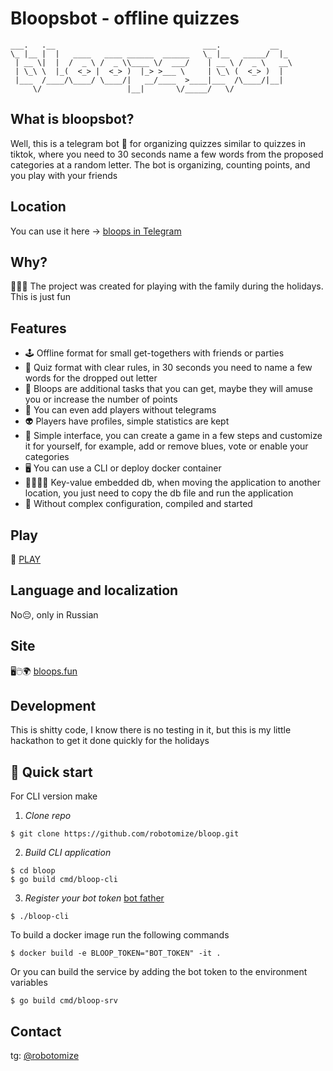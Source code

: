 # Bloopsbot - offline quizzes
```
___.   .__                                 ___.           __   
\_ |__ |  |   ____   ____ ______  ______   \_ |__   _____/  |_ 
 | __ \|  |  /  _ \ /  _ \\____ \/  ___/    | __ \ /  _ \   __\
 | \_\ \  |_(  <_> |  <_> )  |_> >___ \     | \_\ (  <_> )  |  
 |___  /____/\____/ \____/|   __/____  >____|___  /\____/|__|  
     \/                   |__|       \/_____/   \/                                                                          
```

## What is bloopsbot?
Well, this is a telegram bot 🤖 for organizing quizzes similar to quizzes in tiktok, where you need to
30 seconds name a few words from the proposed categories at a random letter. The bot is organizing, counting points, and you play with your friends

## Location
You can use it here -> [bloops in Telegram](https://t.me/bloops_bot)

## Why?
🎄🎄🎄 The project was created for playing with the family during the holidays. This is just fun

## Features
* 🕹️ Offline format for small get-togethers with friends or parties
* 🎲 Quiz format with clear rules, in 30 seconds you need to name a few words for the dropped out letter
* 💎 Bloops are additional tasks that you can get, maybe they will amuse you or increase the number of points
* 👯 You can even add players without telegrams  
* 👽 Players have profiles, simple statistics are kept
* 👨 Simple interface, you can create a game in a few steps and customize it for yourself, for example, add or remove blues, vote or enable your categories
* 🖥️‍ You can use a CLI or deploy docker container
* 👨‍🔬🥽🧪 Key-value embedded db, when moving the application to another location, you just need to copy the db file and run the application
* 🚀 Without complex configuration, compiled and started

## Play
🚀 [PLAY](https://t.me/bloops_bot)

## Language and localization
No😔, only in Russian

## Site
🖥🖱🌍 [bloops.fun](https://bloops.fun)

## Development
This is shitty code, I know there is no testing in it, but this is my little hackathon to get it done quickly for the holidays

## 🚀 Quick start
For CLI version make 
1. *Clone repo*
```
$ git clone https://github.com/robotomize/bloop.git
```
2. *Build CLI application*
```
$ cd bloop
$ go build cmd/bloop-cli
```
3. *Register your bot token* [bot father](https://t.me/BotFather)
```
$ ./bloop-cli
```

To build a docker image run the following commands
```
$ docker build -e BLOOP_TOKEN="BOT_TOKEN" -it . 
```
Or you can build the service by adding the bot token to the environment variables
```
$ go build cmd/bloop-srv
```
## Contact
tg: [@robotomize](https://t.me/robotomize)